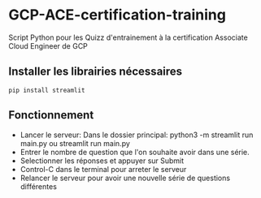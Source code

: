 # GCP-ACE-certification-training
Script Python pour les Quizz d'entrainement à la certification Associate Cloud Engineer de GCP

## Installer les librairies nécessaires
`pip install streamlit`

## Fonctionnement 
* Lancer le serveur: Dans le dossier principal: python3 -m streamlit run main.py ou streamlit run main.py
* Entrer le nombre de question que l'on souhaite avoir dans une série.
* Selectionner les réponses et appuyer sur Submit
* Control-C dans le terminal pour arreter le serveur
* Relancer le serveur pour avoir une nouvelle série de questions différentes

